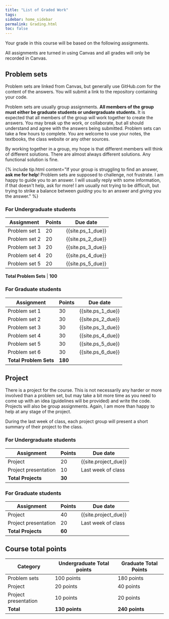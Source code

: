 ```yaml
---
title: "List of Graded Work"
tags:
sidebar: home_sidebar
permalink: Grading.html
toc: false
---
```


Your grade in this course will be based on the following assignments.

All assignments are turned in using Canvas and all grades will only be recorded in Canvas.

## Problem sets

Problem sets are linked from Canvas, but generally use GitHub.com for the content of the answers. You will submit a link to the repository containing your code.

Problem sets are usually group assignments. **All members of the group must either be graduate students or undergraduate students.** It is expected that all members of the group will work together to create the answers. You may break up the work, or collaborate, but all should understand and agree with the answers being submitted. Problem sets can take a few hours to complete. You are welcome to use your notes, the textbooks, the class website or any other sources.

By working together in a group, my hope is that different members will think of different solutions. There are almost always different solutions. Any functional solution is fine.

{% include tip.html content="If your group is struggling to find an answer, **ask me for help**! Problem sets are supposed to challenge, not frustrate. I am happy to guide you to an answer. I will usually reply with some information, if that doesn't help, ask for more! I am usually not trying to be difficult, but trying to strike a balance between *guiding* you to an answer and *giving* you the answer." %}

### For Undergraduate students

Assignment  | Points | Due date
------------|--------|---------
Problem set 1 | 20   | {{site.ps_1_due}}
Problem set 2 | 20   | {{site.ps_2_due}}
Problem set 3 | 20   | {{site.ps_3_due}}
Problem set 4 | 20   | {{site.ps_4_due}}
Problem set 5 | 20   | {{site.ps_5_due}}

**Total Problem Sets** | **100**

### For Graduate students

Assignment  | Points | Due date
------------|--------|---------
Problem set 1 | 30   | {{site.ps_1_due}}
Problem set 2 | 30   | {{site.ps_2_due}}
Problem set 3 | 30   | {{site.ps_3_due}}
Problem set 4 | 30   | {{site.ps_4_due}}
Problem set 5 | 30   | {{site.ps_5_due}}
Problem set 6 | 30   | {{site.ps_6_due}}
**Total Problem Sets** | **180**

## Project

There is a project for the course. This is not necessarily any harder or more involved than a problem set, but may take a bit more time as you  need to come up with an idea (guidelines will be provided) and write the code. Projects will also be group assignments. Again, I am more than happy to help at any stage of the project.

During the last week of class, each project group will present a short summary of their project to the class.

### For Undergraduate students

Assignment  | Points | Due date
------------|--------|---------
Project | 20   | {{site.project_due}}
Project presentation | 10 | Last week of class
**Total Projects** | **30**

### For Graduate students

Assignment  | Points | Due date
------------|--------|---------
Project | 40   | {{site.project_due}}
Project presentation | 20 | Last week of class
**Total Projects** | **60**

## Course total points

Category | Undergraduate Total points | Graduate Total Points
---------|-------------|----
Problem sets | 100 points | 180 points
Project | 20 points | 40 points
Project presentation | 10 points |  20 points
**Total** | **130 points** | **240 points**